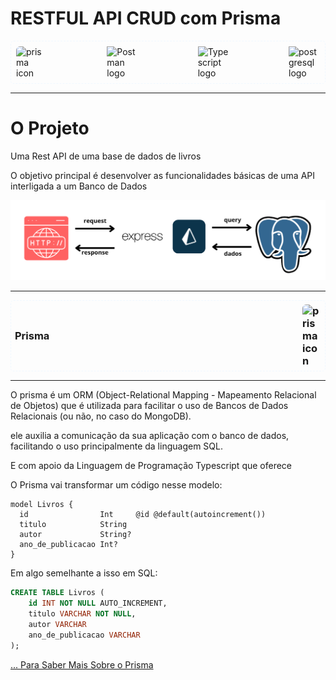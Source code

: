 # RESTFUL API CRUD com Prisma

<div style="display:flex; justify-content: space-between; border:1px dashed aliceblue; border-radius: 5px; padding: 8px;">

<img src="https://avatars.githubusercontent.com/u/17219288?s=200&v=4" alt="prisma icon" width="50" style="border-radius: 6px;"/>

<img src="https://www.svgrepo.com/show/354202/postman-icon.svg" alt="Postman logo" width="50" />

<img src="https://upload.wikimedia.org/wikipedia/commons/thumb/4/4c/Typescript_logo_2020.svg/2048px-Typescript_logo_2020.svg.png" alt="Typescript logo" width="50" />

<img src="https://upload.wikimedia.org/wikipedia/commons/thumb/2/29/Postgresql_elephant.svg/1985px-Postgresql_elephant.svg.png" alt="postgresql logo" width="50" />

</div>

---

# O Projeto
Uma Rest API de uma base de dados de livros

O objetivo principal é desenvolver as funcionalidades básicas de uma API interligada a um Banco de Dados

![Web <-> Express|Prisma <-> PostgreSQL](./transition.png)

---

<h3 style="border:1px dashed aliceblue; padding: 6px; margin: 0; display:flex; justify-content: space-between; align-items: center;  border-radius: 5px;">
<span>Prisma</span>
<img src="https://avatars.githubusercontent.com/u/17219288?s=200&v=4" alt="prisma icon" width="30" style="border-radius: 6px;"/>
</h3>

---

O prisma é um ORM (Object-Relational Mapping - Mapeamento Relacional de Objetos) que é utilizada para facilitar o uso de Bancos de Dados Relacionais (ou não, no caso do MongoDB).

ele auxilia a comunicação da sua aplicação com o banco de dados, facilitando o uso principalmente da linguagem SQL.

E com apoio da Linguagem de Programação Typescript que oferece

O Prisma vai transformar um código nesse modelo:
```` prisma
model Livros {
  id				Int		@id @default(autoincrement())
  titulo			String
  autor				String?
  ano_de_publicacao	Int?
}
````

Em algo semelhante a isso em SQL:
``` sql
CREATE TABLE Livros (
	id INT NOT NULL AUTO_INCREMENT,
	titulo VARCHAR NOT NULL,
	autor VARCHAR
	ano_de_publicacao VARCHAR
);
```

[... Para Saber Mais Sobre o Prisma](https://www.prisma.io/)